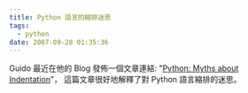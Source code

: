 ```yaml
---
title: Python 語言的縮排迷思
tags:
  - python
date: 2007-09-28 01:35:36
---
```


Guido 最近在他的 Blog 發佈一個文章連結: "[Python: Myths about Indentation](http://www.secnetix.de/%7Eolli/Python/block_indentation.hawk)"，
這篇文章很好地解釋了對 Python 語言縮排的迷思。